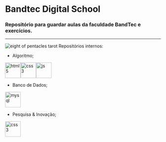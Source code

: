 # Bandtec Digital School
### Repositório para guardar aulas da faculdade BandTec e exercícios.
---
![eight of pentacles tarot](https://upload.wikimedia.org/wikipedia/en/4/49/Pents08.jpg)
Repositórios internos:

- Algoritmo; 

<img height='50em' width= '50em' src='https://cdn.pixabay.com/photo/2017/08/05/11/16/logo-2582748_960_720.png' alt='html5'><img height='50em' width= '50em' src='https://cdn.iconscout.com/icon/free/png-256/css3-2038878-1720091.png' alt='css3'><img height='50em' width= '50em' src='https://cdn.pixabay.com/photo/2015/04/23/17/41/javascript-736400__480.png' alt='js'>

- Banco de Dados;

<img height='50em' width= '50em' src='https://www.freepnglogos.com/uploads/logo-mysql-png/logo-mysql-mysql-and-moodle-elearningworld-5.png' alt='mysql'>

- Pesquisa & Inovação; 
 
<img height='50em' width= '50em' src='https://cdn.iconscout.com/icon/free/png-256/css3-2038878-1720091.png' alt='css3'>

